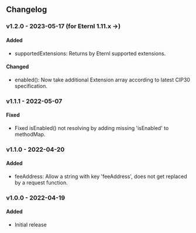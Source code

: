 ## Changelog

### v1.2.0 - 2023-05-17 (for Eternl 1.11.x ->)

#### Added

- supportedExtensions: Returns by Eternl supported extensions.

#### Changed

- enabled(): Now take additional Extension array according to latest CIP30 specification.

### v1.1.1 - 2022-05-07

#### Fixed

- Fixed isEnabled() not resolving by adding missing 'isEnabled' to methodMap.

### v1.1.0 - 2022-04-20

#### Added

- feeAddress: Allow a string with key 'feeAddress', does not get replaced by a request function.

### v1.0.0 - 2022-04-19

#### Added

- Initial release
